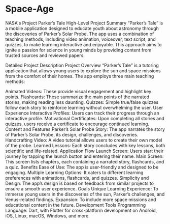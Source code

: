 # Space-Age
NASA's Project
Parker’s Tale
High-Level Project Summary
“Parker’s Tale” is a mobile application designed to educate youth about astronomy through the discoveries of Parker’s Solar Probe. The app uses a combination of teaching methods, including video animation, voiceover, text script, and quizzes, to make learning interactive and enjoyable. This approach aims to ignite a passion for science in young minds by providing content from trusted sources and reviewed papers.

Detailed Project Description
Project Overview
“Parker’s Tale” is a tutoring application that allows young users to explore the sun and space missions from the comfort of their homes. The app employs three main teaching methods:

Animated Videos: These provide visual engagement and highlight key points.
Flashcards: These summarize the main points of the narrated stories, making reading less daunting.
Quizzes: Simple true/false quizzes follow each story to reinforce learning without overwhelming the user.
User Experience
Interactive Profiles: Users can track their progress through an interactive profile.
Motivational Certificates: Upon completing all stories and quizzes, users receive a certificate to encourage continued learning.
Content and Features
Parker’s Solar Probe Story: The app narrates the story of Parker’s Solar Probe, its design, challenges, and discoveries.
Handcrafting Video: A video tutorial allows users to create their own model of the probe.
Learned Lessons: Each story concludes with key lessons, both scientific and life-related.
Application Flow
Launch Screen: Users start their journey by tapping the launch button and entering their name.
Main Screen: This screen lists chapters, each containing a narrated story, flashcards, and a quiz.
Benefits
Ease of Use: The app is user-friendly and designed to be engaging.
Multiple Learning Options: It caters to different learning preferences with animations, flashcards, and quizzes.
Simplicity and Design: The app’s design is based on feedback from similar projects to ensure a smooth user experience.
Goals
Unique Learning Experience: To immerse young users in the discoveries of the sun, Parker’s challenges, and Venus-related findings.
Expansion: To include more space missions and educational content in the future.
Development Tools
Programming Language: Dart, with Flutter for cross-platform development on Android, iOS, Linux, macOS, Windows, and more.
